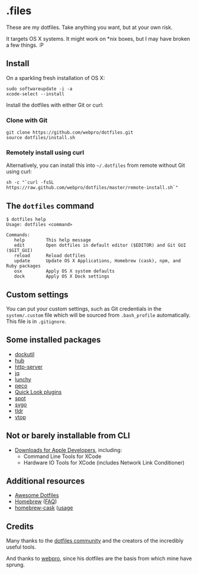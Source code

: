 # .files

These are my dotfiles. Take anything you want, but at your own risk.

It targets OS X systems. It might work on *nix boxes, but I may have broken a few things. :P

## Install

On a sparkling fresh installation of OS X:

    sudo softwareupdate -i -a
    xcode-select --install

Install the dotfiles with either Git or curl:

### Clone with Git

    git clone https://github.com/webpro/dotfiles.git
    source dotfiles/install.sh

### Remotely install using curl

Alternatively, you can install this into `~/.dotfiles` from remote without Git using curl:

    sh -c "`curl -fsSL https://raw.github.com/webpro/dotfiles/master/remote-install.sh`"

## The `dotfiles` command

    $ dotfiles help
    Usage: dotfiles <command>

    Commands:
       help        This help message
       edit        Open dotfiles in default editor ($EDITOR) and Git GUI ($GIT_GUI)
       reload      Reload dotfiles
       update      Update OS X Applications, Homebrew (cask), npm, and Ruby packages
       osx         Apply OS X system defaults
       dock        Apply OS X Dock settings

## Custom settings

You can put your custom settings, such as Git credentials in the `system/.custom` file which will be sourced from `.bash_profile` automatically. This file is in `.gitignore`.

## Some installed packages

* [dockutil](https://github.com/kcrawford/dockutil)
* [hub](http://hub.github.com/)
* [http-server](https://github.com/nodeapps/http-server)
* [jq](http://stedolan.github.io/jq/)
* [lunchy](https://github.com/eddiezane/lunchy)
* [peco](http://peco.github.io/)
* [Quick Look plugins](https://github.com/sindresorhus/quick-look-plugins)
* [spot](https://github.com/guille/spot)
* [svgo](https://github.com/svg/svgo)
* [tldr](https://github.com/tldr-pages/tldr)
* [vtop](https://github.com/MrRio/vtop)

## Not or barely installable from CLI

* [Downloads for Apple Developers](https://developer.apple.com/downloads), including:
    * Command Line Tools for XCode
    * Hardware IO Tools for XCode (includes Network Link Conditioner)

## Additional resources

* [Awesome Dotfiles](https://github.com/webpro/awesome-dotfiles)
* [Homebrew](http://brew.sh/) ([FAQ](https://github.com/Homebrew/homebrew/wiki/FAQ))
* [homebrew-cask](http://caskroom.io/) ([usage]((https://github.com/phinze/homebrew-cask/blob/master/USAGE.md))

## Credits

Many thanks to the [dotfiles community](http://dotfiles.github.io/) and the creators of the incredibly useful tools.

And thanks to [webpro](https://github.com/webpro/dotfiles), since his dotfiles are the basis from which mine have sprung.
